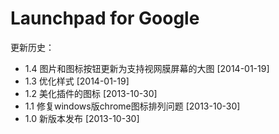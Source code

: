 Launchpad for Google
================

更新历史：

- 1.4 图片和图标按钮更新为支持视网膜屏幕的大图 [2014-01-19]
- 1.3 优化样式 [2014-01-19]
- 1.2 美化插件的图标 [2013-10-30]
- 1.1 修复windows版chrome图标排列问题 [2013-10-30]
- 1.0 新版本发布 [2013-10-30]
